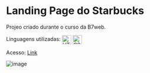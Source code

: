 # Landing Page do Starbucks 

Projeo criado durante o curso da B7web. 

Linguagens utilizadas: 
<img align="center" alt="HTML" height="25" src="https://img.shields.io/badge/HTML5-E34F26?style=for-the-badge&logo=html5&logoColor=white">
<img align="center" alt="CSS" height="25" src="https://img.shields.io/badge/CSS3-1572B6?style=for-the-badge&logo=css3&logoColor=white">

Acesso: <a href="">Link</a>

![image](https://user-images.githubusercontent.com/10269675/194662109-dea65774-ae88-4006-869b-16e53ddf5355.png)
